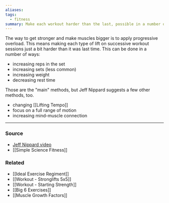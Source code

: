 ```yaml
---
aliases: 
tags:
  - fitness
summary: Make each workout harder than the last, possible in a number of ways.
---
```

The way to get stronger and make muscles bigger is to apply progressive overload. This means making each type of lift on successive workout sessions just a bit harder than it was last time. This can be done in a number of ways:

- increasing reps in the set
- increasing sets (less common)
- increasing weight
- decreasing rest time

Those are the "main" methods, but Jeff Nippard suggests a few other methods, too.

- changing [[Lifting Tempo]]
- focus on a full range of motion
- increasing mind-muscle connection
---
### Source
- [Jeff Nippard video](https://youtu.be/71op1DQ2gyo?si=a5o7uCaQSqX6taM1)
- [[Simple Science Fitness]]

### Related
- [[Ideal Exercise Regiment]]
- [[Workout - Stronglifts 5x5]]
- [[Workout - Starting Strength]]
- [[Big 6 Exercises]]
- [[Muscle Growth Factors]]